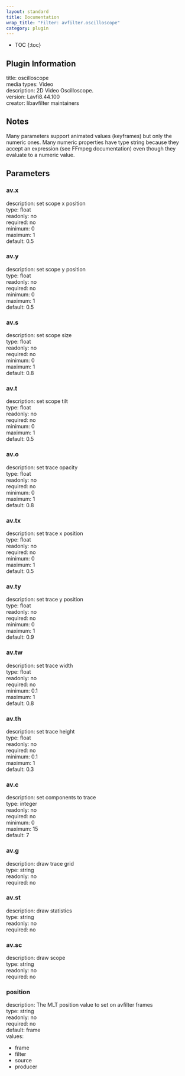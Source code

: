 ```yaml
---
layout: standard
title: Documentation
wrap_title: "Filter: avfilter.oscilloscope"
category: plugin
---
```

* TOC
{:toc}

## Plugin Information

title: oscilloscope  
media types:
Video  
description: 2D Video Oscilloscope.  
version: Lavfi8.44.100  
creator: libavfilter maintainers  

## Notes

Many parameters support animated values (keyframes) but only the numeric ones. Many numeric properties have type string because they accept an expression (see FFmpeg documentation) even though they evaluate to a numeric value.

## Parameters

### av.x

  
description:
set scope x position  
type: float  
readonly: no  
required: no  
minimum: 0  
maximum: 1  
default: 0.5  

### av.y

  
description:
set scope y position  
type: float  
readonly: no  
required: no  
minimum: 0  
maximum: 1  
default: 0.5  

### av.s

  
description:
set scope size  
type: float  
readonly: no  
required: no  
minimum: 0  
maximum: 1  
default: 0.8  

### av.t

  
description:
set scope tilt  
type: float  
readonly: no  
required: no  
minimum: 0  
maximum: 1  
default: 0.5  

### av.o

  
description:
set trace opacity  
type: float  
readonly: no  
required: no  
minimum: 0  
maximum: 1  
default: 0.8  

### av.tx

  
description:
set trace x position  
type: float  
readonly: no  
required: no  
minimum: 0  
maximum: 1  
default: 0.5  

### av.ty

  
description:
set trace y position  
type: float  
readonly: no  
required: no  
minimum: 0  
maximum: 1  
default: 0.9  

### av.tw

  
description:
set trace width  
type: float  
readonly: no  
required: no  
minimum: 0.1  
maximum: 1  
default: 0.8  

### av.th

  
description:
set trace height  
type: float  
readonly: no  
required: no  
minimum: 0.1  
maximum: 1  
default: 0.3  

### av.c

  
description:
set components to trace  
type: integer  
readonly: no  
required: no  
minimum: 0  
maximum: 15  
default: 7  

### av.g

  
description:
draw trace grid  
type: string  
readonly: no  
required: no  

### av.st

  
description:
draw statistics  
type: string  
readonly: no  
required: no  

### av.sc

  
description:
draw scope  
type: string  
readonly: no  
required: no  

### position

  
description:
The MLT position value to set on avfilter frames  
type: string  
readonly: no  
required: no  
default: frame  
values:  

* frame
* filter
* source
* producer

